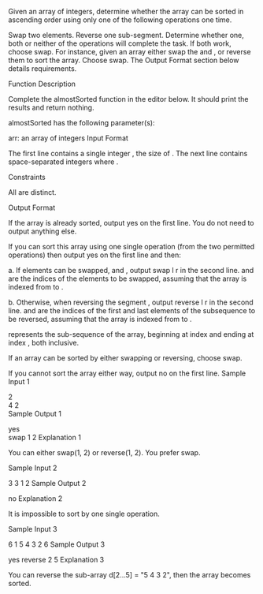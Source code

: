 Given an array of integers, determine whether the array can be sorted in ascending order using only one of the following operations one time.

Swap two elements.
Reverse one sub-segment.
Determine whether one, both or neither of the operations will complete the task. If both work, choose swap. For instance, given an array  either swap the  and , or reverse them to sort the array. Choose swap. The Output Format section below details requirements.

Function Description

Complete the almostSorted function in the editor below. It should print the results and return nothing.

almostSorted has the following parameter(s):

arr: an array of integers
Input Format

The first line contains a single integer , the size of .
The next line contains  space-separated integers  where .

Constraints



All  are distinct.

Output Format

If the array is already sorted, output yes on the first line. You do not need to output anything else.

If you can sort this array using one single operation (from the two permitted operations) then output yes on the first line and then:

a. If elements can be swapped,  and , output swap l r in the second line.  and  are the indices of the elements to be swapped, assuming that the array is indexed from  to .

b. Otherwise, when reversing the segment , output reverse l r in the second line.  and  are the indices of the first and last elements of the subsequence to be reversed, assuming that the array is indexed from  to .

 represents the sub-sequence of the array, beginning at index  and ending at index , both inclusive.

If an array can be sorted by either swapping or reversing, choose swap.

If you cannot sort the array either way, output no on the first line.
Sample Input 1

2  
4 2  
Sample Output 1

yes  
swap 1 2
Explanation 1

You can either swap(1, 2) or reverse(1, 2). You prefer swap.

Sample Input 2

3
3 1 2
Sample Output 2

no
Explanation 2

It is impossible to sort by one single operation.

Sample Input 3

6
1 5 4 3 2 6
Sample Output 3

yes
reverse 2 5
Explanation 3

You can reverse the sub-array d[2...5] = "5 4 3 2", then the array becomes sorted.
